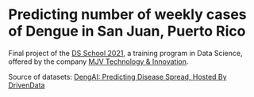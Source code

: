 # Predicting number of weekly cases of Dengue in San Juan, Puerto Rico
Final project of the [DS School 2021](https://www.mjvlab.com/trainee-datascience/), a training program in Data Science, offered by the company [MJV Technology & Innovation](https://www.linkedin.com/company/mjv-tech-and-innovation/).


Source of datasets: [DengAI: Predicting Disease Spread, Hosted By DrivenData](https://www.drivendata.org/competitions/44/dengai-predicting-disease-spread/)
